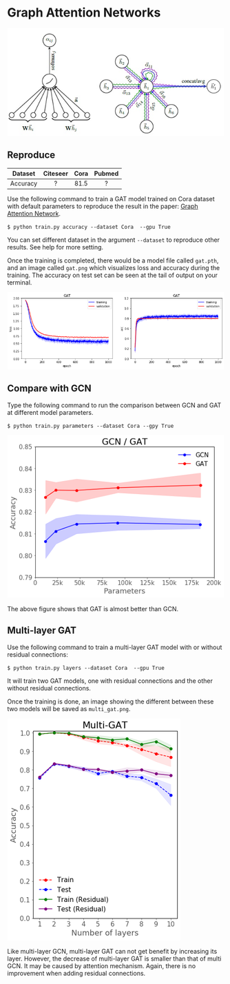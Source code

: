 # Graph Attention Networks

![](./images/layer.jpg)

## Reproduce

| Dataset | Citeseer | Cora | Pubmed |
| :-: | :-: | :-: | :-: |
| Accuracy | ? | 81.5 | ? |

Use the following command to train a GAT model trained on Cora dataset with default parameters to reproduce the result in the paper: [Graph Attention Network](https://arxiv.org/pdf/1710.10903.pdf).

```
$ python train.py accuracy --dataset Cora  --gpu True
```

You can set different dataset in the argument `--dataset` to reproduce other results. See help for more setting.

Once the training is completed, there would be a model file called `gat.pth`, and an image called `gat.png` which visualizes loss and accuracy during the training. The accuracy on test set can be seen at the tail of output on your terminal.

![](./images/gat.png)

## Compare with GCN

Type the following command to run the comparison between GCN and GAT at different model parameters.

```
$ python train.py parameters --dataset Cora --gpy True
```

![](./images/gcn:gat.png)

The above figure shows that GAT is almost better than GCN.

## Multi-layer GAT

Use the following command to train a multi-layer GAT model with or without residual connections:

```
$ python train.py layers --dataset Cora  --gpu True
```

It will train two GAT models, one with residual connections and the other without residual connections.

Once the training is done, an image showing the different between these two models will be saved as `multi_gat.png`.

![](./images/multi_gat.png)

Like multi-layer GCN, multi-layer GAT can not get benefit by increasing its layer. However, the decrease of multi-layer GAT is smaller than that of multi GCN. It may be caused by attention mechanism. Again, there is no improvement when adding residual connections.